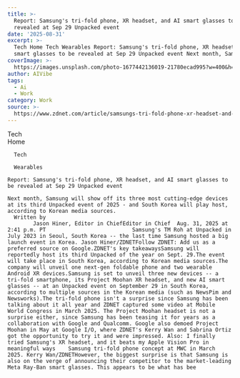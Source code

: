 ```yaml
---
title: >-
  Report: Samsung's tri-fold phone, XR headset, and AI smart glasses to be
  revealed at Sep 29 Unpacked event
date: '2025-08-31'
excerpt: >-
  Tech Home Tech Wearables Report: Samsung's tri-fold phone, XR headset, and AI
  smart glasses to be revealed at Sep 29 Unpacked event Next month, Samsun...
coverImage: >-
  https://images.unsplash.com/photo-1677442136019-21780ecad995?w=400&h=200&fit=crop&auto=format
author: AIVibe
tags:
  - Ai
  - Work
category: Work
source: >-
  https://www.zdnet.com/article/samsungs-tri-fold-phone-xr-headset-and-ai-smart-glasses-to-be-revealed-at-sep-29-unpacked-event/
---
```

Tech      
      Home
    
      Tech
    
      Wearables
       
    Report: Samsung's tri-fold phone, XR headset, and AI smart glasses to be revealed at Sep 29 Unpacked event
     
    Next month, Samsung will show off its three most cutting-edge devices at its third Unpacked event of 2025 - and South Korea will play host, according to Korean media sources.
      Written by 
            Jason Hiner, Editor in ChiefEditor in Chief  Aug. 31, 2025 at 2:41 p.m. PT                           Samsung's TM Roh at Unpacked in July 2023 in Seoul, South Korea -- the last time Samsung hosted a big launch event in Korea. Jason Hiner/ZDNETFollow ZDNET: Add us as a preferred source on Google.ZDNET's key takeawaysSamsung will reportedly host its third Unpacked of the year on Sept. 29.The event will take place in South Korea, according to Korean media sources.The company will unveil one next-gen foldable phone and two wearable Android XR devices.Samsung is set to unveil three new devices -- a tri-fold smartphone, its Project Moohan XR headset, and new AI smart glasses -- at an Unpacked event on September 29 in South Korea, according to multiple sources in the Korean media (such as NewsPim and Newsworks).The tri-fold phone isn't a surprise since Samsung has been talking about it all year and ZDNET captured some video at Mobile World Congress in March 2025. The Project Moohan headset is not a surprise either, since Samsung has been teasing it for years as a collaboration with Google and Qualcomm. Google also demoed Project Moohan in May at Google I/O, where ZDNET's Kerry Wan and Sabrina Ortiz got the opportunity to try it and were impressed. Also: I finally tried Samsung's XR headset, and it beats my Apple Vision Pro in meaningful ways    Samsung tri-fold phone concept at MWC in March 2025. Kerry Wan/ZDNETHowever, the biggest surprise is that Samsung is also on the verge of announcing their competitor to the market-leading Meta Ray-Ban smart glasses. This appears to be what has bee
